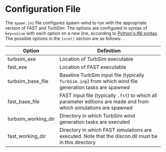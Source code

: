 # Configuration File

The `spawn.ini` file configures spawn-wind to run with the appropriate version of FAST and TurbSim. The options are configured in syntax of `key=value` with each option on a new line, according to [Python's INI syntax](https://docs.python.org/3/library/configparser.html). The possible options in the `[nrel]` section are as follows:

| Option | Definition |
|--------|------------|
| turbsim_exe | Location of TurbSim executable |
| fast_exe | Location of FAST executable |
| turbsim_base_file | Baseline TurbSim input file (typically `TurbSim.inp`) from which wind file generation tasks are spawned |
| fast_base_file | FAST input file (typically `.fst`) to which all parameter editions are made and from which simulations are spawned |
| turbsim_working_dir | Directory in which TurbSim wind generation tasks are executed |
| fast_working_dir | Directory in which FAST simulations are executed. Note that the discon.dll must be in this directory |
